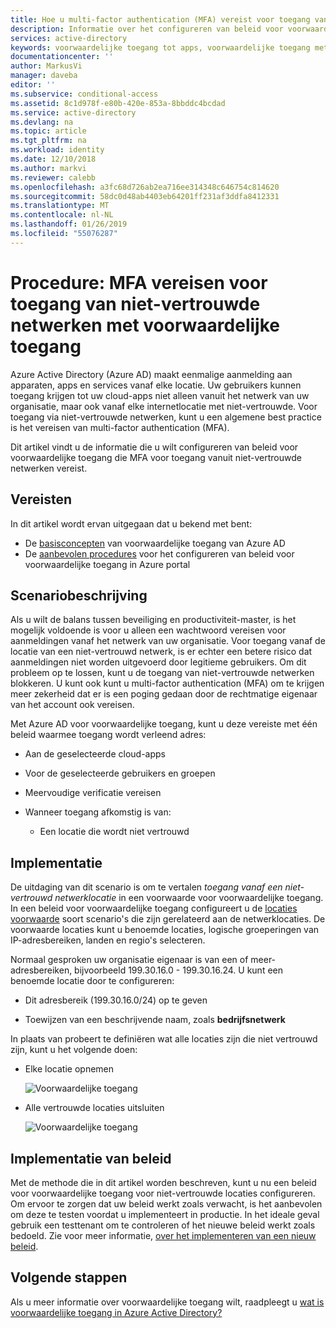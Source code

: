 ```yaml
---
title: Hoe u multi-factor authentication (MFA) vereist voor toegang van niet-vertrouwde netwerken met voorwaardelijke toegang van Azure Active Directory (Azure AD) | Microsoft Docs
description: Informatie over het configureren van beleid voor voorwaardelijke toegang in Azure Active Directory (Azure AD) aan voor toegang tot pogingen van niet-vertrouwde netwerken.
services: active-directory
keywords: voorwaardelijke toegang tot apps, voorwaardelijke toegang met Azure AD, beveiligde toegang tot bedrijfsresources, beleid voor voorwaardelijke toegang
documentationcenter: ''
author: MarkusVi
manager: daveba
editor: ''
ms.subservice: conditional-access
ms.assetid: 8c1d978f-e80b-420e-853a-8bbddc4bcdad
ms.service: active-directory
ms.devlang: na
ms.topic: article
ms.tgt_pltfrm: na
ms.workload: identity
ms.date: 12/10/2018
ms.author: markvi
ms.reviewer: calebb
ms.openlocfilehash: a3fc68d726ab2ea716ee314348c646754c814620
ms.sourcegitcommit: 58dc0d48ab4403eb64201ff231af3ddfa8412331
ms.translationtype: MT
ms.contentlocale: nl-NL
ms.lasthandoff: 01/26/2019
ms.locfileid: "55076287"
---
```

# <a name="how-to-require-mfa-for-access-from-untrusted-networks-with-conditional-access"></a>Procedure: MFA vereisen voor toegang van niet-vertrouwde netwerken met voorwaardelijke toegang   

Azure Active Directory (Azure AD) maakt eenmalige aanmelding aan apparaten, apps en services vanaf elke locatie. Uw gebruikers kunnen toegang krijgen tot uw cloud-apps niet alleen vanuit het netwerk van uw organisatie, maar ook vanaf elke internetlocatie met niet-vertrouwde. Voor toegang via niet-vertrouwde netwerken, kunt u een algemene best practice is het vereisen van multi-factor authentication (MFA).

Dit artikel vindt u de informatie die u wilt configureren van beleid voor voorwaardelijke toegang die MFA voor toegang vanuit niet-vertrouwde netwerken vereist. 

## <a name="prerequisites"></a>Vereisten

In dit artikel wordt ervan uitgegaan dat u bekend met bent: 

- De [basisconcepten](overview.md) van voorwaardelijke toegang van Azure AD 
- De [aanbevolen procedures](best-practices.md) voor het configureren van beleid voor voorwaardelijke toegang in Azure portal



## <a name="scenario-description"></a>Scenariobeschrijving

Als u wilt de balans tussen beveiliging en productiviteit-master, is het mogelijk voldoende is voor u alleen een wachtwoord vereisen voor aanmeldingen vanaf het netwerk van uw organisatie. Voor toegang vanaf de locatie van een niet-vertrouwd netwerk, is er echter een betere risico dat aanmeldingen niet worden uitgevoerd door legitieme gebruikers. Om dit probleem op te lossen, kunt u de toegang van niet-vertrouwde netwerken blokkeren. U kunt ook kunt u multi-factor authentication (MFA) om te krijgen meer zekerheid dat er is een poging gedaan door de rechtmatige eigenaar van het account ook vereisen. 

Met Azure AD voor voorwaardelijke toegang, kunt u deze vereiste met één beleid waarmee toegang wordt verleend adres: 

- Aan de geselecteerde cloud-apps

- Voor de geselecteerde gebruikers en groepen  

- Meervoudige verificatie vereisen 

- Wanneer toegang afkomstig is van: 

    - Een locatie die wordt niet vertrouwd


## <a name="implementation"></a>Implementatie

De uitdaging van dit scenario is om te vertalen *toegang vanaf een niet-vertrouwd netwerklocatie* in een voorwaarde voor voorwaardelijke toegang. In een beleid voor voorwaardelijke toegang configureert u de [locaties voorwaarde](location-condition.md) soort scenario's die zijn gerelateerd aan de netwerklocaties. De voorwaarde locaties kunt u benoemde locaties, logische groeperingen van IP-adresbereiken, landen en regio's selecteren.  

Normaal gesproken uw organisatie eigenaar is van een of meer-adresbereiken, bijvoorbeeld 199.30.16.0 - 199.30.16.24.
U kunt een benoemde locatie door te configureren:

- Dit adresbereik (199.30.16.0/24) op te geven 

- Toewijzen van een beschrijvende naam, zoals **bedrijfsnetwerk** 


In plaats van probeert te definiëren wat alle locaties zijn die niet vertrouwd zijn, kunt u het volgende doen:

- Elke locatie opnemen 

    ![Voorwaardelijke toegang](./media/untrusted-networks/02.png)

- Alle vertrouwde locaties uitsluiten 

    ![Voorwaardelijke toegang](./media/untrusted-networks/01.png)



## <a name="policy-deployment"></a>Implementatie van beleid

Met de methode die in dit artikel worden beschreven, kunt u nu een beleid voor voorwaardelijke toegang voor niet-vertrouwde locaties configureren. Om ervoor te zorgen dat uw beleid werkt zoals verwacht, is het aanbevolen om deze te testen voordat u implementeert in productie. In het ideale geval gebruik een testtenant om te controleren of het nieuwe beleid werkt zoals bedoeld. Zie voor meer informatie, [over het implementeren van een nieuw beleid](best-practices.md#how-should-you-deploy-a-new-policy). 



## <a name="next-steps"></a>Volgende stappen

Als u meer informatie over voorwaardelijke toegang wilt, raadpleegt u [wat is voorwaardelijke toegang in Azure Active Directory?](../active-directory-conditional-access-azure-portal.md)
